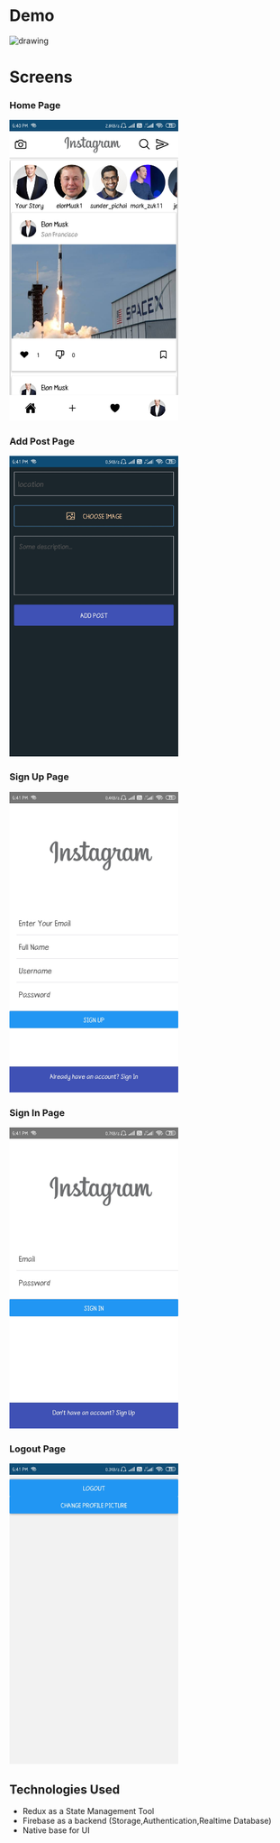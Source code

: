 # Demo
<img src="images/Demo.gif" alt="drawing" width="300"/>

# Screens

### Home Page
<img src="images/HomePage.jpg" alt="drawing" width="300"/>

### Add Post Page
<img src="images/Post.jpg" alt="drawing" width="300"/>

### Sign Up Page
<img src="images/SignUp.jpg" alt="drawing" width="300"/>

### Sign In Page
<img src="images/SignIn.jpg" alt="drawing" width="300"/>

### Logout Page
<img src="images/Logout.jpg" alt="drawing" width="300"/>

## Technologies Used
* Redux as a State Management Tool
* Firebase as a backend (Storage,Authentication,Realtime Database)
* Native base for UI

